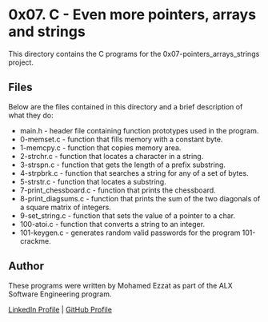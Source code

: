# 0x07. C - Even more pointers, arrays and strings
This directory contains the C programs for the 0x07-pointers_arrays_strings project.

## Files
Below are the files contained in this directory and a brief description of what they do:

- main.h - header file containing function prototypes used in the program.
- 0-memset.c - function that fills memory with a constant byte.
- 1-memcpy.c - function that copies memory area.
- 2-strchr.c - function that locates a character in a string.
- 3-strspn.c - function that gets the length of a prefix substring.
- 4-strpbrk.c - function that searches a string for any of a set of bytes.
- 5-strstr.c - function that locates a substring.
- 7-print_chessboard.c - function that prints the chessboard.
- 8-print_diagsums.c - function that prints the sum of the two diagonals of a square matrix of integers.
- 9-set_string.c - function that sets the value of a pointer to a char.
- 100-atoi.c - function that converts a string to an integer.
- 101-keygen.c - generates random valid passwords for the program 101-crackme.
## Author
These programs were written by Mohamed Ezzat as part of the ALX Software Engineering program.

[LinkedIn Profile](https://www.linkedin.com/in/mohamed-ezzat01/) | [GitHub Profile](https://github.com/mohvmedezzvt)
